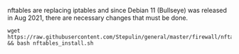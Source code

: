 nftables are replacing iptables and since Debian 11 (Bullseye) was released in Aug 2021, there are necessary changes that must be done.

```
wget https://raw.githubusercontent.com/Stepulin/general/master/firewall/nftables/nftables_install.sh && bash nftables_install.sh
```
